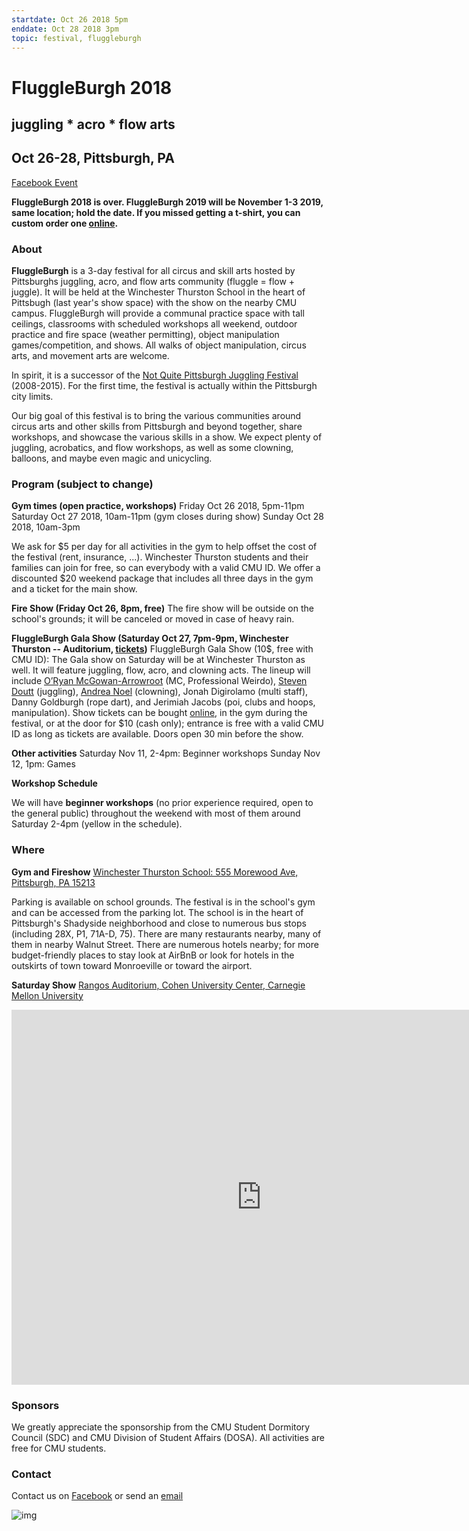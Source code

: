 ```yaml
---
startdate: Oct 26 2018 5pm
enddate: Oct 28 2018 3pm
topic: festival, fluggleburgh
--- 
```

# FluggleBurgh 2018

## juggling * acro * flow arts

## Oct 26-28, Pittsburgh, PA

[Facebook Event](https://www.facebook.com/events/2063692203944358)

**FluggleBurgh 2018 is over. FluggleBurgh 2019 will be November 1-3 2019, same location; hold the date. If you missed getting a t-shirt, you can custom order one [online](http://bit.ly/fluggleshirt).**

### About

**FluggleBurgh** is a 3-day festival for all circus and skill arts hosted by Pittsburghs juggling, acro, and flow arts community (fluggle = flow + juggle). It will be held at the Winchester Thurston School in the heart of Pittsbugh (last year's show space) with the show on the nearby CMU campus. FluggleBurgh will provide a communal practice space with tall ceilings, classrooms with scheduled workshops all weekend, outdoor practice and fire space (weather permitting), object manipulation games/competition, and shows. All walks of object manipulation, circus arts, and movement arts are welcome.

In spirit, it is a successor of the [Not Quite Pittsburgh Juggling Festival](https://www.youtube.com/watch?v=_janE-erfKc) (2008-2015). For the first time, the festival is actually within the Pittsburgh city limits.

Our big goal of this festival is to bring the various communities around circus arts and other skills from Pittsburgh and beyond together, share workshops, and showcase the various skills in a show. We expect plenty of juggling, acrobatics, and flow workshops, as well as some clowning, balloons, and maybe even magic and unicycling.

### Program (subject to change)

**Gym times (open practice, workshops)**
Friday Oct 26 2018, 5pm-11pm
Saturday Oct 27 2018, 10am-11pm (gym closes during show)
Sunday Oct 28 2018, 10am-3pm

We ask for \$5 per day for all activities in the gym to help offset the cost of the festival (rent, insurance, ...). Winchester Thurston students and their families can join for free, so can everybody with a valid CMU ID. We offer a discounted ​\$20 weekend package that includes all three days in the gym and a ticket for the main show.

**Fire Show (Friday Oct 26, 8pm, free)**
The fire show will be outside on the school's grounds; it will be canceled or moved in case of heavy rain.

**FluggleBurgh Gala Show (Saturday Oct 27, 7pm-9pm, Winchester Thurston -- Auditorium, [tickets](https://carnegiemellontickets.universitytickets.com/w/event.aspx?id=1755&p=1))**
FluggleBurgh Gala Show (10\$, free with CMU ID): The Gala show on Saturday will be at Winchester Thurston as well. It will feature juggling, flow, acro, and clowning acts. The lineup will include [O’Ryan McGowan-Arrowroot](http://www.oryanarrowroot.com/about) (MC, Professional Weirdo), [Steven Doutt](https://stephendoutt.wixsite.com/sdoutt/) (juggling), [Andrea Noel](http://www.highlyentertaining.com/) (clowning), Jonah Digirolamo (multi staff), Danny Goldburgh (rope dart), and Jerimiah Jacobs (poi, clubs and hoops, manipulation).
Show tickets can be bought [online](https://carnegiemellontickets.universitytickets.com/w/event.aspx?id=1755&p=1), in the gym during the festival, or at the door for $10 (cash only); entrance is free with a valid CMU ID as long as tickets are available. Doors open 30 min before the show.

**Other activities**
Saturday Nov 11, 2-4pm: Beginner workshops
Sunday Nov 12, 1pm: Games

**Workshop Schedule**



We will have **beginner workshops** (no prior experience required, open to the general public) throughout the weekend with most of them around Saturday 2-4pm (yellow in the schedule).

### Where

**Gym and Fireshow** [Winchester Thurston School: 555 Morewood Ave, Pittsburgh, PA 15213](https://www.google.com/maps/place/Winchester+Thurston+School/@40.4462609,-79.9293499,14.92z/data=!4m16!1m7!2m6!1shotels!5m4!5m2!1s2017-11-10!2i2!9i120!3m7!1s0x8834f23d7a2e9e55:0x549b754f124d6701!5m2!1s2017-11-10!2i2!8m2!3d40.4515467!4d-79.9420045)

Parking is available on school grounds. The festival is in the school's gym and can be accessed from the parking lot. The school is in the heart of Pittsburgh's Shadyside neighborhood and close to numerous bus stops (including 28X, P1, 71A-D, 75). There are many restaurants nearby, many of them in nearby Walnut Street. There are numerous hotels nearby; for more budget-friendly places to stay look at AirBnB or look for hotels in the outskirts of town toward Monroeville or toward the airport.

**Saturday Show** [Rangos Auditorium, Cohen University Center, Carnegie Mellon University](https://www.google.com/maps/place/Rangos+Auditorium/@40.4435674,-79.9442877,17z/data=!3m1!4b1!4m5!3m4!1s0x8834f221e5223ce7:0x61440eac9dbf792b!8m2!3d40.4435674!4d-79.942099)

<iframe src="https://www.google.com/maps/d/embed?mid=15yLyg3RG0548McS_OEthfH5BuEguS96I" width="800" height="600" frameborder="0" allowfullscreen="" style="box-sizing: border-box; border: 0px;"></iframe>

### Sponsors

We greatly appreciate the sponsorship from the CMU Student Dormitory Council (SDC) and CMU Division of Student Affairs (DOSA). All activities are free for CMU students.

### Contact

Contact us on [Facebook](https://www.facebook.com/events/2063692203944358) or send an [email](mailto:kaestner@cs.cmu.edu)

![img](https://www.andrew.cmu.edu/user/juggle/festival/sil.png)
